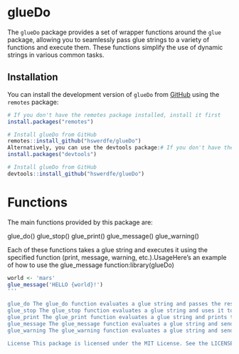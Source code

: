 # glueDo

The `glueDo` package provides a set of wrapper functions around the `glue` package, allowing you to seamlessly pass glue strings to a variety of functions and execute them. These functions simplify the use of dynamic strings in various common tasks.

## Installation

You can install the development version of `glueDo` from [GitHub](https://github.com) using the `remotes` package:

```r
# If you don't have the remotes package installed, install it first
install.packages("remotes")

# Install glueDo from GitHub
remotes::install_github("hswerdfe/glueDo")
Alternatively, you can use the devtools package:# If you don't have the devtools package installed, install it first
install.packages("devtools")

# Install glueDo from GitHub
devtools::install_github("hswerdfe/glueDo")
```

# Functions

The main functions provided by this package are:

glue_do()
glue_stop()
glue_print()
glue_message()
glue_warning()

Each of these functions takes a glue string and executes it using the specified function (print, message, warning, etc.).UsageHere’s an example of how to use the glue_message function:library(glueDo)

```r
world <- 'mars'
glue_message('HELLO {world}!')
'''

glue_do The glue_do function evaluates a glue string and passes the result to a specified function. glue_do("The answer is {42}", .func = print)
glue_stop The glue_stop function evaluates a glue string and uses it to throw an error. glue_stop("An error occurred: {error_message}", error_message = "Something went wrong")
glue_print The glue_print function evaluates a glue string and prints the result. glue_print("The quick brown fox {action}", action = "jumps over the lazy dog")
glue_message The glue_message function evaluates a glue string and sends it as a message. glue_message("Welcome to {place}", place = "New York")
glue_warning The glue_warning function evaluates a glue string and sends it as a warning. glue_warning("This is a warning about {issue}", issue = "disk space")

License This package is licensed under the MIT License. See the LICENSE file for more details.```

